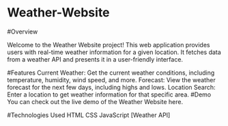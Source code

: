 # Weather-Website
#Overview

Welcome to the Weather Website project! This web application provides users with real-time weather information for a given location. It fetches data from a weather API and presents it in a user-friendly interface.

#Features
Current Weather: Get the current weather conditions, including temperature, humidity, wind speed, and more.
Forecast: View the weather forecast for the next few days, including highs and lows.
Location Search: Enter a location to get weather information for that specific area.
#Demo
You can check out the live demo of the Weather Website here.

#Technologies Used
HTML
CSS
JavaScript
[Weather API]
